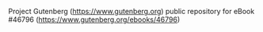 Project Gutenberg (https://www.gutenberg.org) public repository for eBook #46796 (https://www.gutenberg.org/ebooks/46796)
